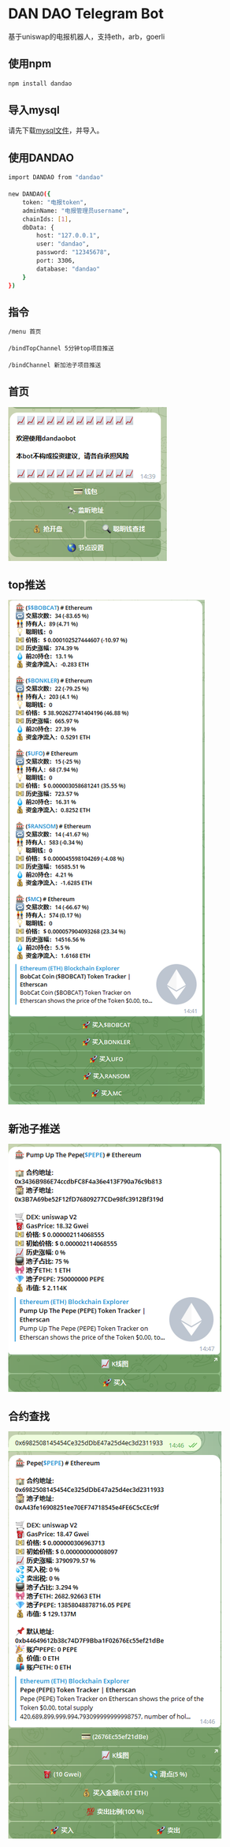 # DAN DAO Telegram Bot
基于uniswap的电报机器人，支持eth，arb，goerli

## 使用npm
```bash
npm install dandao

```

## 导入mysql
请先下载[mysql文件](https://github.com/dandao2022/swapbot/blob/main/src/db/dandao.sql)，并导入。

## 使用DANDAO
```bash
import DANDAO from "dandao"

new DANDAO({
    token: "电报token",
    adminName: "电报管理员username",
    chainIds: [1],
    dbData: {
        host: "127.0.0.1",
        user: "dandao",
        password: "12345678",
        port: 3306,
        database: "dandao"
    }
})

```

## 指令
```bash
/menu 首页

/bindTopChannel 5分钟top项目推送

/bindChannel 新加池子项目推送

```

## 首页

![](https://github.com/dandao2022/swapbot/blob/main/src/assets/5.png?raw=true)

## top推送

![](https://github.com/dandao2022/swapbot/blob/main/src/assets/2.png?raw=true)

## 新池子推送

![](https://github.com/dandao2022/swapbot/blob/main/src/assets/4.png?raw=true)

## 合约查找

![](https://github.com/dandao2022/swapbot/blob/main/src/assets/3.png?raw=true)